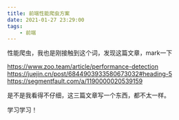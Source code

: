 ```yaml
---
title: 前端性能爬虫方案
date: 2021-01-27 23:29:00
tags:
    - 前端
---
```


性能爬虫，我也是刚接触到这个词，发现这篇文章，mark一下

https://www.zoo.team/article/performance-detection
https://juejin.cn/post/6844903933580673032#heading-5
https://segmentfault.com/a/1190000020539159

是不是我看得不仔细，这三篇文章写一个东西，都不太一样。

学习学习！